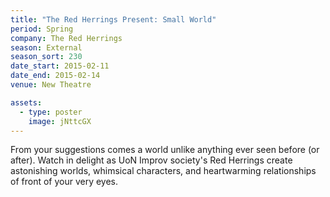 ```yaml
---
title: "The Red Herrings Present: Small World"
period: Spring
company: The Red Herrings
season: External
season_sort: 230
date_start: 2015-02-11
date_end: 2015-02-14
venue: New Theatre

assets:
  - type: poster
    image: jNttcGX
---
```


From your suggestions comes a world unlike anything ever seen before (or after). Watch in delight as UoN Improv society's Red Herrings create astonishing worlds, whimsical characters, and heartwarming relationships of front of your very eyes.
